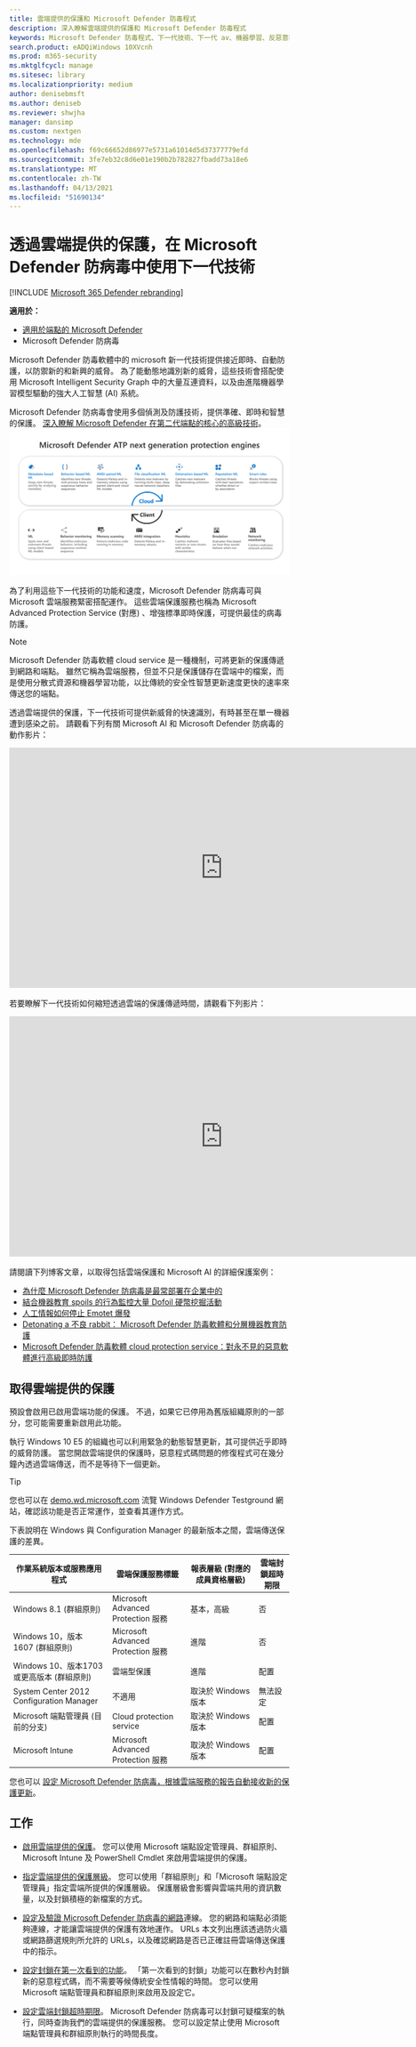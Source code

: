 ```yaml
---
title: 雲端提供的保護和 Microsoft Defender 防毒程式
description: 深入瞭解雲端提供的保護和 Microsoft Defender 防毒程式
keywords: Microsoft Defender 防毒程式、下一代技術、下一代 av、機器學習、反惡意程式碼、安全性、Defender、雲端、雲端提供的保護
search.product: eADQiWindows 10XVcnh
ms.prod: m365-security
ms.mktglfcycl: manage
ms.sitesec: library
ms.localizationpriority: medium
author: denisebmsft
ms.author: deniseb
ms.reviewer: shwjha
manager: dansimp
ms.custom: nextgen
ms.technology: mde
ms.openlocfilehash: f69c66652d86977e5731a61014d5d37377779efd
ms.sourcegitcommit: 3fe7eb32c8d6e01e190b2b782827fbadd73a18e6
ms.translationtype: MT
ms.contentlocale: zh-TW
ms.lasthandoff: 04/13/2021
ms.locfileid: "51690134"
---
```

# <a name="use-next-generation-technologies-in-microsoft-defender-antivirus-through-cloud-delivered-protection"></a>透過雲端提供的保護，在 Microsoft Defender 防病毒中使用下一代技術

[!INCLUDE [Microsoft 365 Defender rebranding](../../includes/microsoft-defender.md)]


**適用於：**

- [適用於端點的 Microsoft Defender](/microsoft-365/security/defender-endpoint/)
- Microsoft Defender 防病毒

Microsoft Defender 防毒軟體中的 microsoft 新一代技術提供接近即時、自動防護，以防禦新的和新興的威脅。 為了能動態地識別新的威脅，這些技術會搭配使用 Microsoft Intelligent Security Graph 中的大量互連資料，以及由進階機器學習模型驅動的強大人工智慧 (AI) 系統。  

Microsoft Defender 防病毒會使用多個偵測及防護技術，提供準確、即時和智慧的保護。 [深入瞭解 Microsoft Defender 在第二代端點的核心的高級技術](https://www.microsoft.com/security/blog/2019/06/24/inside-out-get-to-know-the-advanced-technologies-at-the-core-of-microsoft-defender-atp-next-generation-protection/)。
![Microsoft Defender AV 引擎清單](images/microsoft-defender-atp-next-generation-protection-engines.png)  

為了利用這些下一代技術的功能和速度，Microsoft Defender 防病毒可與 Microsoft 雲端服務緊密搭配運作。 這些雲端保護服務也稱為 Microsoft Advanced Protection Service (對應) 、增強標準即時保護，可提供最佳的病毒防護。 

>[!NOTE]
>Microsoft Defender 防毒軟體 cloud service 是一種機制，可將更新的保護傳遞到網路和端點。 雖然它稱為雲端服務，但並不只是保護儲存在雲端中的檔案，而是使用分散式資源和機器學習功能，以比傳統的安全性智慧更新速度更快的速率來傳送您的端點。

透過雲端提供的保護，下一代技術可提供新威脅的快速識別，有時甚至在單一機器遭到感染之前。 請觀看下列有關 Microsoft AI 和 Microsoft Defender 防病毒的動作影片： 
 
<iframe 
src="https://www.microsoft.com/videoplayer/embed/RE1Yu4B" width="768" height="432" allowFullScreen="true" frameBorder="0" scrolling="no"></iframe>

若要瞭解下一代技術如何縮短透過雲端的保護傳遞時間，請觀看下列影片： 
 
<iframe 
src="https://videoplayercdn.osi.office.net/embed/c2f20f59-ca56-4a7b-ba23-44c60bc62c59" width="768" height="432" allowFullScreen="true" frameBorder="0" scrolling="no"></iframe>

請閱讀下列博客文章，以取得包括雲端保護和 Microsoft AI 的詳細保護案例： 

- [為什麼 Microsoft Defender 防病毒是最常部署在企業中的](https://www.microsoft.com/security/blog/2018/03/22/why-windows-defender-antivirus-is-the-most-deployed-in-the-enterprise) 
- [結合機器教育 spoils 的行為監控大量 Dofoil 硬幣挖掘活動](https://www.microsoft.com/security/blog/2018/03/07/behavior-monitoring-combined-with-machine-learning-spoils-a-massive-dofoil-coin-mining-campaign)
- [人工情報如何停止 Emotet 爆發](https://www.microsoft.com/security/blog/2018/02/14/how-artificial-intelligence-stopped-an-emotet-outbreak)
- [Detonating a 不良 rabbit： Microsoft Defender 防毒軟體和分層機器教育防護](https://www.microsoft.com/security/blog/2017/12/11/detonating-a-bad-rabbit-windows-defender-antivirus-and-layered-machine-learning-defenses)
- [Microsoft Defender 防毒軟體 cloud protection service：對永不見的惡意軟體進行高級即時防護](https://www.microsoft.com/security/blog/2017/07/18/windows-defender-antivirus-cloud-protection-service-advanced-real-time-defense-against-never-before-seen-malware) 
 
## <a name="get-cloud-delivered-protection"></a>取得雲端提供的保護 

預設會啟用已啟用雲端功能的保護。 不過，如果它已停用為舊版組織原則的一部分，您可能需要重新啟用此功能。

執行 Windows 10 E5 的組織也可以利用緊急的動態智慧更新，其可提供近乎即時的威脅防護。 當您開啟雲端提供的保護時，惡意程式碼問題的修復程式可在幾分鐘內透過雲端傳送，而不是等待下一個更新。

>[!TIP]
>您也可以在 [demo.wd.microsoft.com](https://demo.wd.microsoft.com?ocid=cx-wddocs-testground) 流覽 Windows Defender Testground 網站，確認該功能是否正常運作，並查看其運作方式。

下表說明在 Windows 與 Configuration Manager 的最新版本之間，雲端傳送保護的差異。

|作業系統版本或服務應用程式 |雲端保護服務標籤  |報表層級 (對應的成員資格層級)   |雲端封鎖超時期限  |
|---------|---------|---------|---------|
|Windows 8.1 (群組原則)      |Microsoft Advanced Protection 服務   |基本，高級   |否         |
|Windows 10，版本 1607 (群組原則)   |Microsoft Advanced Protection 服務      |進階         |否         |
|Windows 10、版本1703或更高版本 (群組原則)       |雲端型保護      |進階         |配置         |
|System Center 2012 Configuration Manager  |      不適用         |取決於 Windows 版本         |無法設定 |
|Microsoft 端點管理員 (目前的分支)          |Cloud protection service         |取決於 Windows 版本          |配置         |
|Microsoft Intune     |Microsoft Advanced Protection 服務         |取決於 Windows 版本         |配置         |

您也可以 [設定 Microsoft Defender 防病毒，根據雲端服務的報告自動接收新的保護更新](manage-event-based-updates-microsoft-defender-antivirus.md#cloud-report-updates)。


## <a name="tasks"></a>工作

- [啟用雲端提供的保護](enable-cloud-protection-microsoft-defender-antivirus.md)。 您可以使用 Microsoft 端點設定管理員、群組原則、Microsoft Intune 及 PowerShell Cmdlet 來啟用雲端提供的保護。

- [指定雲端提供的保護層級](specify-cloud-protection-level-microsoft-defender-antivirus.md)。 您可以使用「群組原則」和「Microsoft 端點設定管理員」指定雲端所提供的保護層級。 保護層級會影響與雲端共用的資訊數量，以及封鎖積極的新檔案的方式。

- [設定及驗證 Microsoft Defender 防病毒的網路](configure-network-connections-microsoft-defender-antivirus.md)連線。 您的網路和端點必須能夠連線，才能讓雲端提供的保護有效地運作。 URLs 本文列出應該透過防火牆或網路篩選規則所允許的 URLs，以及確認網路是否已正確註冊雲端傳送保護中的指示。

- [設定封鎖在第一次看到的功能](configure-block-at-first-sight-microsoft-defender-antivirus.md)。 「第一次看到的封鎖」功能可以在數秒內封鎖新的惡意程式碼，而不需要等候傳統安全性情報的時間。 您可以使用 Microsoft 端點管理員和群組原則來啟用及設定它。

- [設定雲端封鎖超時期限](configure-cloud-block-timeout-period-microsoft-defender-antivirus.md)。 Microsoft Defender 防病毒可以封鎖可疑檔案的執行，同時查詢我們的雲端提供的保護服務。 您可以設定禁止使用 Microsoft 端點管理員和群組原則執行的時間長度。